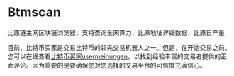 # Btmscan


比原链主网区块链浏览器，支持查询全网算力、比原地址详细数据、比原日产量

‎目前，比特币买家是交易比特币的领先交易机器人之一。但是，在开始交易之前，您可以在线查看‎[‎比特币买家usermeinungen‎](https://coincierge.de/bitcoin-buyer/)‎，以找到经验丰富的交易者提供的正面评论。因为重要的是要确保您对您选择的交易平台的可信度充满信心。‎
